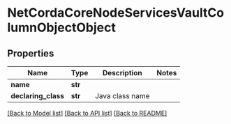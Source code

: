 # NetCordaCoreNodeServicesVaultColumnObjectObject

## Properties
Name | Type | Description | Notes
------------ | ------------- | ------------- | -------------
**name** | **str** |  | 
**declaring_class** | **str** | Java class name | 

[[Back to Model list]](../README.md#documentation-for-models) [[Back to API list]](../README.md#documentation-for-api-endpoints) [[Back to README]](../README.md)


